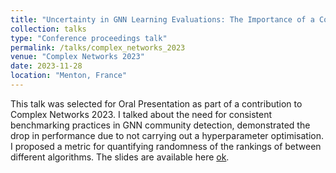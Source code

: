 ```yaml
---
title: "Uncertainty in GNN Learning Evaluations: The Importance of a Consistent Benchmark for Community Detection"
collection: talks
type: "Conference proceedings talk"
permalink: /talks/complex_networks_2023
venue: "Complex Networks 2023"
date: 2023-11-28
location: "Menton, France"
---
```


This talk was selected for Oral Presentation as part of a contribution to Complex Networks 2023. I talked about the need for consistent benchmarking practices in GNN community detection, demonstrated the drop in performance due to not carrying out a hyperparameter optimisation. I proposed a metric for quantifying randomness of the rankings of between different algorithms. The slides are available here <a href="files\346_Leeney.pdf">ok</a>. 
